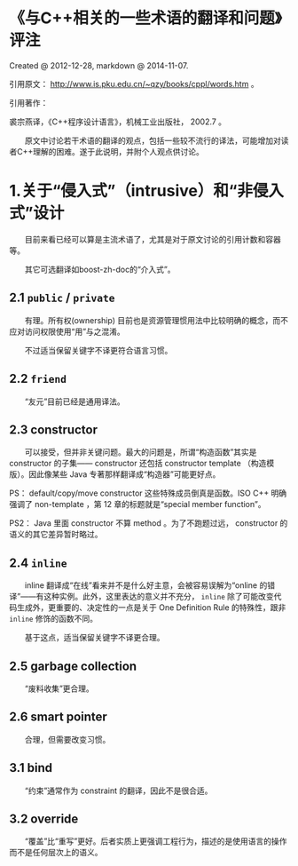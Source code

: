 ﻿# 《与C++相关的一些术语的翻译和问题》评注

Created @ 2012-12-28, markdown @ 2014-11-07.

引用原文： http://www.is.pku.edu.cn/~qzy/books/cppl/words.htm 。

引用著作：

裘宗燕译，《C++程序设计语言》，机械工业出版社， 2002.7 。

　　原文中讨论若干术语的翻译的观点，包括一些较不流行的译法，可能增加对读者C++理解的困难。遂于此说明，并附个人观点供讨论。

# 1.关于“侵入式”（intrusive）和“非侵入式”设计

　　目前来看已经可以算是主流术语了，尤其是对于原文讨论的引用计数和容器等。

　　其它可选翻译如boost-zh-doc的“介入式”。

## 2.1 `public` / `private`

　　有理。所有权(ownership) 目前也是资源管理惯用法中比较明确的概念，而不应对访问权限使用“用”与之混淆。

　　不过适当保留关键字不译更符合语言习惯。

## 2.2 `friend`

　　“友元”目前已经是通用译法。

## 2.3 constructor

　　可以接受，但并非关键问题。最大的问题是，所谓“构造函数”其实是 constructor 的子集—— constructor 还包括 constructor template （构造模版）。因此像某些 Java 专著那样翻译成“构造器”可能更好点。

PS： default/copy/move constructor 这些特殊成员倒真是函数。ISO C++ 明确强调了 non-template ，第 12 章的标题就是“special member function”。

PS2： Java 里面 constructor 不算 method 。为了不跑题过远， constructor 的语义的其它差异暂时略过。

## 2.4 `inline`

　　inline 翻译成“在线”看来并不是什么好主意，会被容易误解为“online 的错译”——有这种实例。此外，这里表达的意义并不充分， `inline` 除了可能改变代码生成外，更重要的、决定性的一点是关于 One Definition Rule 的特殊性，跟非 `inline` 修饰的函数不同。

　　基于这点，适当保留关键字不译更合理。

## 2.5 garbage collection

　　“废料收集”更合理。

## 2.6 smart pointer

　　合理，但需要改变习惯。

## 3.1 bind

　　“约束”通常作为 constraint 的翻译，因此不是很合适。

## 3.2 override

　　“覆盖”比“重写”更好。后者实质上更强调工程行为，描述的是使用语言的操作而不是任何层次上的语义。

